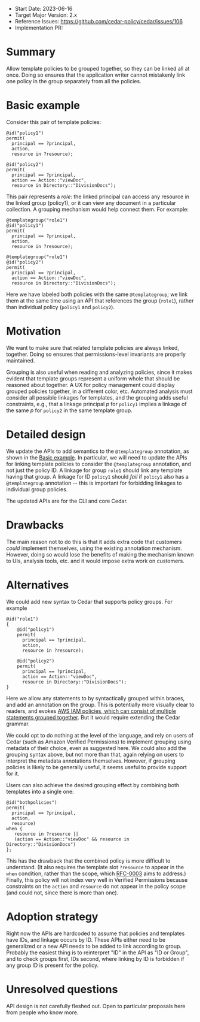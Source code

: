 - Start Date: 2023-06-16
- Target Major Version: 2.x
- Reference Issues: https://github.com/cedar-policy/cedar/issues/106
- Implementation PR: 

# Summary

Allow template policies to be grouped together, so they can be linked all at once. Doing so ensures that the application writer cannot mistakenly link one policy in the group separately from all the policies.

# Basic example

Consider this pair of template policies:
```
@id("policy1")
permit(
  principal == ?principal,
  action, 
  resource in ?resource);

@id("policy2")
permit(
  principal == ?principal,
  action == Action::"viewDoc",
  resource in Directory::"DivisionDocs");
```
This pair represents a _role_: the linked principal can access any resource in the linked group (policy1), or it can view any document in a particular collection. A grouping mechanism would help connect them. For example:
```
@templategroup("role1")
@id("policy1")
permit(
  principal == ?principal,
  action, 
  resource in ?resource);

@templategroup("role1")
@id("policy2")
permit(
  principal == ?principal,
  action == Action::"viewDoc",
  resource in Directory::"DivisionDocs");
```
Here we have labeled both policies with the same `@templategroup`; we link them at the same time using an API that references the group (`role1`), rather than individual policy (`policy1` and `policy2`).

# Motivation

We want to make sure that related template policies are always linked, together. Doing so ensures that permissions-level invariants are properly maintained.

Grouping is also useful when reading and analyzing policies, since it makes evident that template groups represent a uniform whole that should be reasoned about together. A UX for policy management could display grouped policies together, in a different color, etc. Automated analysis must consider all possible linkages for templates, and the grouping adds useful constraints, e.g., that a linkage principal _p_ for `policy1` implies a linkage of the same _p_ for `policy2` in the same template group.

# Detailed design

We update the APIs to add semantics to the `@templategroup` annotation, as shown in the [Basic example](#basic-example). In particular, we will need to update the APIs for linking template policies to consider the `@templategroup` annotation, and not just the policy ID. A linkage for group `role1` should link any template having that group. A linkage for ID `policy1` should _fail_ if `policy1` also has a `@templategroup` annotation -- this is important for forbidding linkages to individual group policies.

The updated APIs are for the CLI and core Cedar.

# Drawbacks

The main reason not to do this is that it adds extra code that customers _could_ implement themselves, using the existing annotation mechanism. However, doing so would lose the benefits of making the mechanism known to UIs, analysis tools, etc. and it would impose extra work on customers.


# Alternatives

We could add new syntax to Cedar that supports policy groups. For example
```
@id("role1")
{ 
    @id("policy1")
    permit(
      principal == ?principal,
      action, 
      resource in ?resource);

    @id("policy2")
    permit(
      principal == ?principal,
      action == Action::"viewDoc",
      resource in Directory::"DivisionDocs");
}
```
Here we allow any statements to by syntactically grouped within braces, and add an annotation on the group. This is potentially more visually clear to readers, and evokes [AWS IAM policies, which can consist of multiple statements grouped together](https://docs.aws.amazon.com/IAM/latest/UserGuide/reference_policies_elements_statement.html). But it would require extending the Cedar grammar.

We could opt to do nothing at the level of the language, and rely on users of Cedar (such as Amazon Verified Permissions) to implement grouping using metadata of their choice, even as suggested here. We could also add the grouping syntax above, but not more than that, again relying on users to interpret the metadata annotations themselves. However, if grouping policies is likely to be generally useful, it seems useful to provide support for it.

Users can also achieve the desired grouping effect by combining both templates into a single one:
```
@id("bothpolicies")
permit(
  principal == ?principal,
  action, 
  resource)
when {
   resource in ?resource ||
   (action == Action::"viewDoc" && resource in Directory::"DivisionDocs")
};
```
This has the drawback that the combined policy is more difficult to understand. (It also requires the template slot `?resource` to appear in the `when` condition, rather than the scope, which [RFC-0003](https://github.com/cedar-policy/rfcs/blob/main/text/0003-placeholders-in-conditions.md
) aims to address.) Finally, this policy will not index very well in Verified Permissions because constraints on the `action` and `resource` do not appear in the policy scope (and could not, since there is more than one).

# Adoption strategy

Right now the APIs are hardcoded to assume that policies and templates have IDs, and linkage occurs by ID. These APIs either need to be generalized or a new API needs to be added to link according to group. Probably the easiest thing is to reinterpret "ID" in the API as "ID or Group", and to check groups first, IDs second, where linking by ID is forbidden if any group ID is present for the policy.

# Unresolved questions

API design is not carefully fleshed out. Open to particular proposals here from people who know more.
